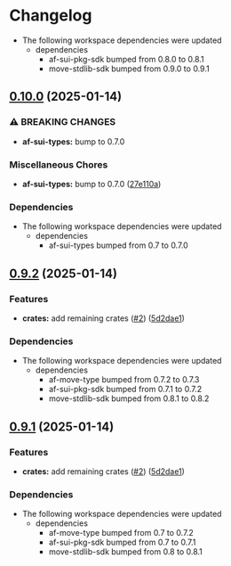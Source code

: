 # Changelog

* The following workspace dependencies were updated
  * dependencies
    * af-sui-pkg-sdk bumped from 0.8.0 to 0.8.1
    * move-stdlib-sdk bumped from 0.9.0 to 0.9.1

## [0.10.0](https://github.com/AftermathFinance/aftermath-sdk-rust/compare/sui-framework-sdk-v0.9.2...sui-framework-sdk-v0.10.0) (2025-01-14)


### ⚠ BREAKING CHANGES

* **af-sui-types:** bump to 0.7.0

### Miscellaneous Chores

* **af-sui-types:** bump to 0.7.0 ([27e110a](https://github.com/AftermathFinance/aftermath-sdk-rust/commit/27e110a9455d4a1b9c4d9c1a9e4e0c85728a1e96))


### Dependencies

* The following workspace dependencies were updated
  * dependencies
    * af-sui-types bumped from 0.7 to 0.7.0

## [0.9.2](https://github.com/AftermathFinance/aftermath-sdk-rust/compare/sui-framework-sdk-v0.9.1...sui-framework-sdk-v0.9.2) (2025-01-14)


### Features

* **crates:** add remaining crates ([#2](https://github.com/AftermathFinance/aftermath-sdk-rust/issues/2)) ([5d2dae1](https://github.com/AftermathFinance/aftermath-sdk-rust/commit/5d2dae1392de8ed6a5af63a0e559bd3416112b35))


### Dependencies

* The following workspace dependencies were updated
  * dependencies
    * af-move-type bumped from 0.7.2 to 0.7.3
    * af-sui-pkg-sdk bumped from 0.7.1 to 0.7.2
    * move-stdlib-sdk bumped from 0.8.1 to 0.8.2

## [0.9.1](https://github.com/AftermathFinance/aftermath-sdk-rust/compare/sui-framework-sdk-v0.9.0...sui-framework-sdk-v0.9.1) (2025-01-14)


### Features

* **crates:** add remaining crates ([#2](https://github.com/AftermathFinance/aftermath-sdk-rust/issues/2)) ([5d2dae1](https://github.com/AftermathFinance/aftermath-sdk-rust/commit/5d2dae1392de8ed6a5af63a0e559bd3416112b35))


### Dependencies

* The following workspace dependencies were updated
  * dependencies
    * af-move-type bumped from 0.7 to 0.7.2
    * af-sui-pkg-sdk bumped from 0.7 to 0.7.1
    * move-stdlib-sdk bumped from 0.8 to 0.8.1
